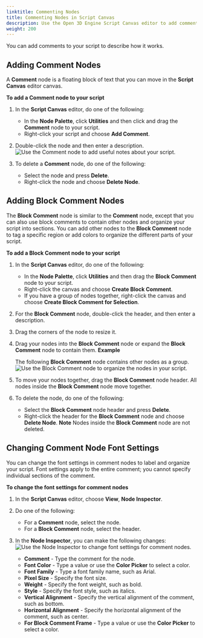 ```yaml
---
linktitle: Commenting Nodes
title: Commenting Nodes in Script Canvas
description: Use the Open 3D Engine Script Canvas editor to add comments to your script.
weight: 200
---
```


You can add comments to your script to describe how it works.

## Adding Comment Nodes 

A **Comment** node is a floating block of text that you can move in the **Script Canvas** editor canvas.

**To add a Comment node to your script**

1. In the **Script Canvas** editor, do one of the following:
   + In the **Node Palette**, click **Utilities** and then click and drag the **Comment** node to your script.
   + Right-click your script and choose **Add Comment**.

1. Double-click the node and then enter a description.
![Use the Comment node to add useful notes about your script.](/images/user-guide/scripting/script-canvas/scriptcanvasnodes/comment-node.png)

1. To delete a **Comment** node, do one of the following:
   + Select the node and press **Delete**.
   + Right-click the node and choose **Delete Node**.

## Adding Block Comment Nodes 

The **Block Comment** node is similar to the **Comment** node, except that you can also use block comments to contain other nodes and organize your script into sections. You can add other nodes to the **Block Comment** node to tag a specific region or add colors to organize the different parts of your script.

**To add a Block Comment node to your script**

1. In the **Script Canvas** editor, do one of the following:
   + In the **Node Palette**, click **Utilities** and then drag the **Block Comment** node to your script.
   + Right-click the canvas and choose **Create Block Comment**.
   + If you have a group of nodes together, right-click the canvas and choose **Create Block Comment for Selection**.

1. For the **Block Comment** node, double-click the header, and then enter a description.

1. Drag the corners of the node to resize it.

1. Drag your nodes into the **Block Comment** node or expand the **Block Comment** node to contain them.
**Example**

   The following **Block Comment** node contains other nodes as a group.
![Use the Block Comment node to organize the nodes in your script.](/images/shared/block-comment-node.png)

1. To move your nodes together, drag the **Block Comment** node header. All nodes inside the **Block Comment** node move together.

1. To delete the node, do one of the following:
   + Select the **Block Comment** node header and press **Delete**.
   + Right-click the header for the **Block Comment** node and choose **Delete Node**.
**Note**
Nodes inside the **Block Comment** node are not deleted.

## Changing Comment Node Font Settings 

You can change the font settings in comment nodes to label and organize your script. Font settings apply to the entire comment; you cannot specify individual sections of the comment.

**To change the font settings for comment nodes**

1. In the **Script Canvas** editor, choose **View**, **Node Inspector**.

1. Do one of the following:
   + For a **Comment** node, select the node.
   + For a **Block Comment** node, select the header.

1. In the **Node Inspector**, you can make the following changes:
![Use the Node Inspector to change font settings for comment nodes.](/images/user-guide/scripting/script-canvas/scriptcanvasnodes/block-comment-nodes-font-settings.png)
   + **Comment** - Type the comment for the node.
   + **Font Color** - Type a value or use the **Color Picker** to select a color.
   + **Font Family** - Type a font family name, such as Arial.
   + **Pixel Size** - Specify the font size.
   + **Weight** - Specify the font weight, such as bold.
   + **Style** - Specify the font style, such as italics.
   + **Vertical Alignment** - Specify the vertical alignment of the comment, such as bottom.
   + **Horizontal Alignment** - Specify the horizontal alignment of the comment, such as center.
   + **For Block Comment Frame** - Type a value or use the **Color Picker** to select a color.
